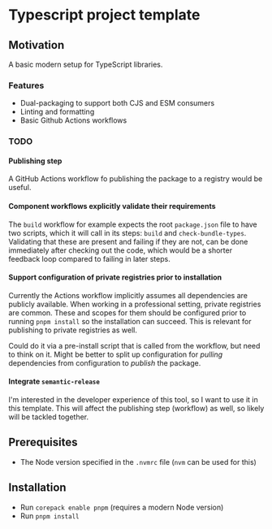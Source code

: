 # Typescript project template

## Motivation

A basic modern setup for TypeScript libraries.

### Features

- Dual-packaging to support both CJS and ESM consumers
- Linting and formatting
- Basic Github Actions workflows

### TODO

#### Publishing step

A GitHub Actions workflow fo publishing the package to a registry would be useful.

#### Component workflows explicitly validate their requirements

The `build` workflow for example expects the root `package.json` file to have two scripts, which it will call in its steps: `build` and `check-bundle-types`. Validating that these are present and failing if they are not, can be done immediately after checking out the code, which would be a shorter feedback loop compared to failing in later steps.

#### Support configuration of private registries prior to installation

Currently the Actions workflow implicitly assumes all dependencies are publicly available. When
working in a professional setting, private registries are common. These and scopes for them
should be configured prior to running `pnpm install` so the installation can succeed. This is relevant for publishing to private registries as well.

Could do it via a pre-install script that is called from the workflow, but need to think on it. Might be better to split up configuration for _pulling_ dependencies from configuration to _publish_ the package.

#### Integrate `semantic-release`

I'm interested in the developer experience of this tool, so I want to use it in this template. This will affect the publishing step (workflow) as well, so likely will be tackled together.

## Prerequisites

- The Node version specified in the `.nvmrc` file (`nvm` can be used for this)

## Installation

- Run `corepack enable pnpm` (requires a modern Node version)
- Run `pnpm install`
